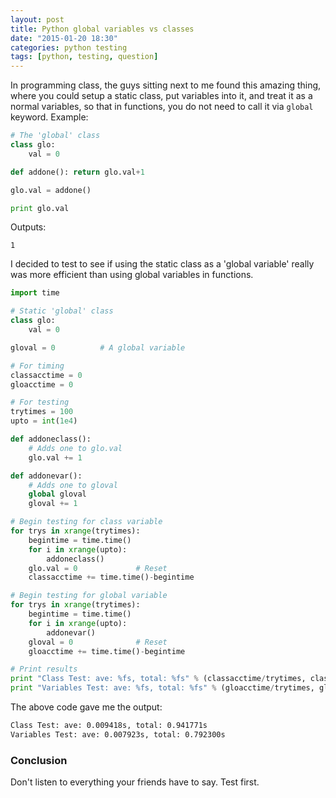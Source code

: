 ```yaml
---
layout: post
title: Python global variables vs classes
date: "2015-01-20 18:30"
categories: python testing
tags: [python, testing, question]
---
```


In programming class, the guys sitting next to me found this amazing thing, where you could setup a
static class, put variables into it, and treat it as a normal variables, so that in functions, you
do not need to call it via `global` keyword. Example:

``` python
# The 'global' class
class glo:
    val = 0

def addone(): return glo.val+1

glo.val = addone()

print glo.val
```

Outputs:

```
1
```

I decided to test to see if using the static class as a 'global variable' really was more efficient
than using global variables in functions.

``` python
import time

# Static 'global' class
class glo:
    val = 0

gloval = 0          # A global variable

# For timing
classacctime = 0
gloacctime = 0

# For testing
trytimes = 100
upto = int(1e4)

def addoneclass():
    # Adds one to glo.val
    glo.val += 1

def addonevar():
    # Adds one to gloval
    global gloval
    gloval += 1

# Begin testing for class variable
for trys in xrange(trytimes):
    begintime = time.time()
    for i in xrange(upto):
        addoneclass()
    glo.val = 0             # Reset
    classacctime += time.time()-begintime

# Begin testing for global variable
for trys in xrange(trytimes):
    begintime = time.time()
    for i in xrange(upto):
        addonevar()
    gloval = 0              # Reset
    gloacctime += time.time()-begintime

# Print results
print "Class Test: ave: %fs, total: %fs" % (classacctime/trytimes, classacctime)
print "Variables Test: ave: %fs, total: %fs" % (gloacctime/trytimes, gloacctime)
```

The above code gave me the output:

``` sh
Class Test: ave: 0.009418s, total: 0.941771s
Variables Test: ave: 0.007923s, total: 0.792300s
```

### Conclusion

Don't listen to everything your friends have to say. Test first.
